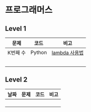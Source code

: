 # 프로그래머스

## Level  1

|   문제   |  코드  |                             비고                             |
| :------: | :----: | :----------------------------------------------------------: |
| K번째 수 | Python | [lambda 사용법](https://programmers.co.kr/learn/courses/30/lessons/42748/solution_groups?language=python3) |
|          |        |                                                              |
|          |        |                                                              |
|          |        |                                                              |
|          |        |                                                              |
|          |        |                                                              |



## Level 2

| 날짜 | 문제 | 코드 | 비고 |
| :--: | :--: | :--: | :--: |
|      |      |      |      |
|      |      |      |      |
|      |      |      |      |
|      |      |      |      |



